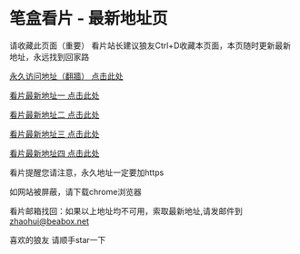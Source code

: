 # 笔盒看片 - 最新地址页

请收藏此页面（重要）
看片站长建议狼友Ctrl+D收藏本页面，本页随时更新最新地址，永远找到回家路

[永久访问地址（翻牆） 点击此处](https://beabox.net/)

[看片最新地址一 点击此处](https://2l0i4s0t0m7.shop)

[看片最新地址二 点击此处](https://2c1r3o9b3c9.shop)

[看片最新地址三 点击此处](https://2k7k3r4z3e3.shop)

[看片最新地址四 点击此处](https://2w4b3a0k8j9.shop)

看片提醒您请注意，永久地址一定要加https

如网站被屏蔽，请下载chrome浏览器

看片邮箱找回：如果以上地址均不可用，索取最新地址,请发邮件到 zhaohui@beabox.net

喜欢的狼友 请顺手star一下